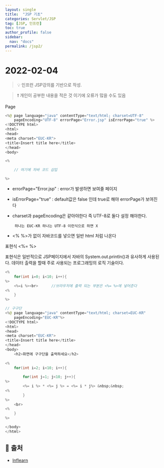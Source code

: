 ```yaml
---
layout: single
title:  "JSP 기초"
categories: Servlet/JSP 
tag: [JSP, 인프런]
toc: true
author_profile: false
sidebar:
  nav: "docs"
permalink: /jsp2/
---
```


# 2022-02-04

<!--Quote-->
> 💡 인프런 JSP강의를 기반으로 작성.

> ❗ 개인이 공부한 내용을 적은 것 이기에 오류가 많을 수도 있음 


Page

```java
<%@ page language="java" contentType="text/html; charset=UTF-8"
    pageEncoding="UTF-8" errorPage="Error.jsp" isErrorPage="true" %>
<!DOCTYPE html>
<html>
<head>
<meta charset="EUC-KR">
<title>Insert title here</title>
</head>
<body>

<%

	// 여기에 자바 코드 삽입

%>

```

- errorPage="Error.jsp" : error가 발생하면 보여줄 페이지
- isErrorPage="true” : default값은 false 인데 true로 해야 errorPage가 보여진다
- charset과 pageEncoding은 같아야한다 즉 UTF-8로 둘다 설정 해야한다.

       하나는 EUC-KR 하나는 UTF-8 이런식으로 하면 X

- <% %>가 없이 자바코드를 넣으면 일반 html 처럼 나온다


표현식 <%= %>

표현식은 일반적으로 JSP페이지에서 자바의 System.out.println()과 유사하게 사용된다. 데이터 출력을 할때 주로 사용되는 프로그래밍의 로직 기술이다. 

```java
<%
	for(int i=0; i<10; i++){
%>	
	<%=i %><br>      //브라우저에 출력 되는 부분은 <%= %>에 넣어준다 
<% 
	}
%>

// 구구단 
<%@ page language="java" contentType="text/html; charset=EUC-KR"
    pageEncoding="EUC-KR"%>
<!DOCTYPE html>
<html>
<head>
<meta charset="EUC-KR">
<title>Insert title here</title>
</head>
<body>
	<h2>화면에 구구단을 출력하세요</h2>
	
<%
	for(int i=2; i<10; i++){ 	
		
		for(int j=1; j<10; j++){
%>
		<%= i %> * <%= j %> = <%= i * j%> &nbsp;&nbsp;
<% 			
		}
%>
	<br>
<%
	}
%>

</body>
</html>
```

## 📑 출처 
 - [Inflearn](https://www.inflearn.com/course/jsp-%EC%9B%B9%EA%B0%9C%EB%B0%9C-%EC%87%BC%ED%95%91%EB%AA%B0-%ED%94%84%EB%A1%9C%EA%B7%B8%EB%9E%98%EB%B0%8D/dashboard)